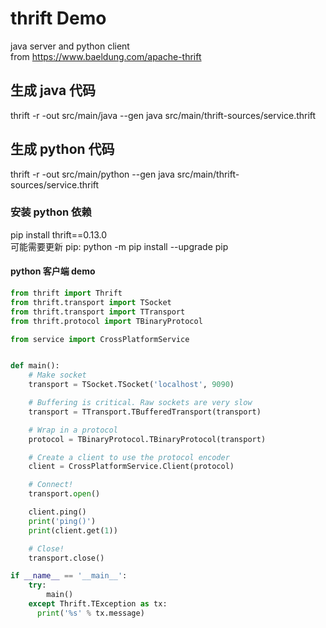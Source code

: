 # thrift Demo
java server and python client <br>
from https://www.baeldung.com/apache-thrift
## 生成 java 代码
thrift -r -out src/main/java --gen java src/main/thrift-sources/service.thrift

## 生成 python 代码
thrift -r -out src/main/python --gen java src/main/thrift-sources/service.thrift
### 安装 python 依赖
pip install thrift==0.13.0
<br>
可能需要更新 pip: python -m pip install --upgrade pip

#### python 客户端 demo
```python
from thrift import Thrift
from thrift.transport import TSocket
from thrift.transport import TTransport
from thrift.protocol import TBinaryProtocol

from service import CrossPlatformService


def main():
    # Make socket
    transport = TSocket.TSocket('localhost', 9090)

    # Buffering is critical. Raw sockets are very slow
    transport = TTransport.TBufferedTransport(transport)

    # Wrap in a protocol
    protocol = TBinaryProtocol.TBinaryProtocol(transport)

    # Create a client to use the protocol encoder
    client = CrossPlatformService.Client(protocol)

    # Connect!
    transport.open()

    client.ping()
    print('ping()')
    print(client.get(1))

    # Close!
    transport.close()

if __name__ == '__main__':
    try:
        main()
    except Thrift.TException as tx:
      print('%s' % tx.message)
```